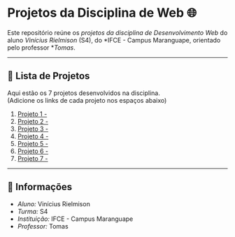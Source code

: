 # Projetos da Disciplina de Web 🌐

Este repositório reúne os *projetos da disciplina de Desenvolvimento Web* do aluno *Vinícius Rielmison* (S4), do *IFCE - Campus Maranguape, orientado pelo professor **Tomas*.  

---

## 📂 Lista de Projetos

Aqui estão os 7 projetos desenvolvidos na disciplina.  
(Adicione os links de cada projeto nos espaços abaixo)

1. [Projeto 1 - ](https://vinicius-rielmison.github.io/projeto-01-web/)
2. [Projeto 2 - ](https://vinicius-rielmison.github.io/projeto-02-web/)
3. [Projeto 3 - ](https://vinicius-rielmison.github.io/projeto-03-web/)
4. [Projeto 4 - ](https://vinicius-rielmison.github.io/projeto-04-web/)
5. [Projeto 5 - ](https://7777755134.github.io/projeto-05-web/)
6. [Projeto 6 - ](https://7777755134.github.io/projeto-06-web/)
7. [Projeto 7 - ](https://7777755134.github.io/projeto-07-web/)

---

## 📌 Informações

- *Aluno:* Vinícius Rielmison  
- *Turma:* S4  
- *Instituição:* IFCE - Campus Maranguape  
- *Professor:* Tomas  


